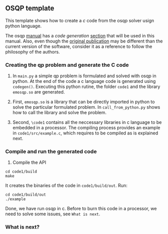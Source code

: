 ## OSQP template

This template shows how to create a *c* code from the osqp solver usign python language.

The osqp [manual](https://osqp.org/docs/) has a *code generation* [section](https://osqp.org/docs/codegen/python.html) that will be used in this manual. Also, even though the [original publication](https://ora.ox.ac.uk/objects/uuid:a7c19fe9-32f1-4500-ac76-cd388bc37c61/download_file?file_format=pdf&safe_filename=osqp_embedded.pdf&type_of_work=Conference+item) may be different than the current version of the software, consider it as a reference to follow the philosophy of the authors.

### Creating the qp problem and generate the C code
1. In `main.py` a simple qp problem is formulated and solved with osqp in python. At the end of the code a c language code is generated using `codegen()`. Executing this python rutine, the folder `code1` and the library `emosqp.so` are generated. 

2. First, `emosqp.so` is a library that can be directly imported in python to solve the particular formulated problem. In `call_from_python.py` shows how to call the library and solve the problem.

3. Second, `\code1` contains all the neccessary libraries in c language to be embedded in a processor. The compiling process provides an example in `code1/src/example.c`, which requires to be compiled as is explained next.

### Compile and run the generated code
1. Compile the API
```
cd code1/build 
make
```
It creates the binaries of the code in `code1/build/out`. Run:
```
cd code1/build/out
./example 
```
Done, we have run osqp in c. Before to burn this code in a processor, we need to solve some issues, see `What is next`.

### What is next?



